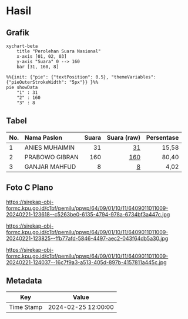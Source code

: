 # Hasil

## Grafik

```mermaid
xychart-beta
    title "Perolehan Suara Nasional"
    x-axis [01, 02, 03]
    y-axis "Suara" 0 --> 160
    bar [31, 160, 8]
```

```mermaid
%%{init: {"pie": {"textPosition": 0.5}, "themeVariables": {"pieOuterStrokeWidth": "5px"}} }%%
pie showData
    "1" : 31
    "2" : 160
    "3" : 8
```

## Tabel

| No. | Nama Paslon    | Suara | Suara (raw) | Persentase |
|:--- |:-------------- | -----:| -----------:| ----------:|
| 1   | ANIES MUHAIMIN | 31    | [31][p-1]   | 15,58      |
| 2   | PRABOWO GIBRAN | 160   | [160][p-2]  | 80,40      |
| 3   | GANJAR MAHFUD  | 8     | [8][p-3]    | 4,02       |


[p-1]: https://github.com/gigit-pemilu/pemilu-2024/blob/main/pilpres/hitung-suara/sub/64-kalimantan-timur/sub/09-penajam-paser-utara/sub/01-penajam/sub/1011-penajam/sub/009-tps/sub/paslon-1.txt
[p-2]: https://github.com/gigit-pemilu/pemilu-2024/blob/main/pilpres/hitung-suara/sub/64-kalimantan-timur/sub/09-penajam-paser-utara/sub/01-penajam/sub/1011-penajam/sub/009-tps/sub/paslon-2.txt
[p-3]: https://github.com/gigit-pemilu/pemilu-2024/blob/main/pilpres/hitung-suara/sub/64-kalimantan-timur/sub/09-penajam-paser-utara/sub/01-penajam/sub/1011-penajam/sub/009-tps/sub/paslon-3.txt

## Foto C Plano

https://sirekap-obj-formc.kpu.go.id/c1bf/pemilu/ppwp/64/09/01/10/11/6409011011009-20240221-123618--c5263be0-6135-4794-978a-6734bf3a447c.jpg

https://sirekap-obj-formc.kpu.go.id/c1bf/pemilu/ppwp/64/09/01/10/11/6409011011009-20240221-123825--ffb77afd-5846-4497-aec2-043f64db5a30.jpg

https://sirekap-obj-formc.kpu.go.id/c1bf/pemilu/ppwp/64/09/01/10/11/6409011011009-20240221-124037--16c7f9a3-a513-405d-897b-4157811a445c.jpg


## Metadata

| Key        | Value               |
| ---------- | ------------------- |
| Time Stamp | 2024-02-25 12:00:00 |



